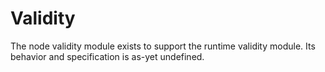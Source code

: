 # Validity

The node validity module exists to support the runtime validity module. Its behavior and specification is as-yet undefined.
